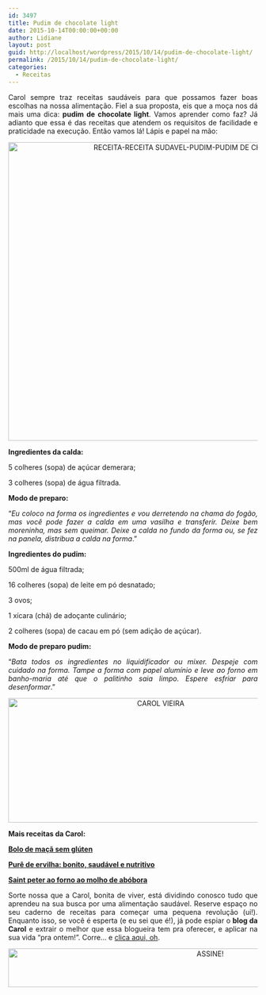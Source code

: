 ```yaml
---
id: 3497
title: Pudim de chocolate light
date: 2015-10-14T00:00:00+00:00
author: Lidiane
layout: post
guid: http://localhost/wordpress/2015/10/14/pudim-de-chocolate-light/
permalink: /2015/10/14/pudim-de-chocolate-light/
categories:
  - Receitas
---
```

<p align="justify">
  Carol sempre traz receitas saudáveis para que possamos fazer boas escolhas na nossa alimentação. Fiel a sua proposta, eis que a moça nos dá mais uma dica: <strong>pudim de chocolate light</strong>. Vamos aprender como faz? Já adianto que essa é das receitas que atendem os requisitos de facilidade e praticidade na execução. Então vamos lá! Lápis e papel na mão:
</p>

<p align="CENTER">
  <a href="http://www.trololodemulher.com.br/blog/wp-content/uploads/2015/10/RECEITA-RECEITA-SUDAVEL-PUDIM-PUDIM-DE-CHOCOLATE-LIGHT2.jpg"><img class="alignnone size-full wp-image-11562" src="http://www.trololodemulher.com.br/blog/wp-content/uploads/2015/10/RECEITA-RECEITA-SUDAVEL-PUDIM-PUDIM-DE-CHOCOLATE-LIGHT2.jpg" alt="RECEITA-RECEITA SUDAVEL-PUDIM-PUDIM DE CHOCOLATE-LIGHT[2]" width="800" height="602" /></a>
</p>

<p align="justify">
  <strong>Ingredientes da calda:</strong>
</p>

<p align="justify">
  5 colheres (sopa) de açúcar demerara;
</p>

<p align="justify">
  3 colheres (sopa) de água filtrada.
</p>

<p align="justify">
  <strong>Modo de preparo:</strong>
</p>

<p align="justify">
  “<em>Eu coloco na forma os ingredientes e vou derretendo na chama do fogão, mas você pode fazer a calda em uma vasilha e transferir. Deixe bem moreninha, mas sem queimar. Deixe a calda no fundo da forma ou, se fez na panela, distribua a calda na forma</em>.”
</p>

<p align="justify">
  <strong>Ingredientes do pudim:</strong>
</p>

<p align="justify">
  500ml de água filtrada;
</p>

<p align="justify">
  16 colheres (sopa) de leite em pó desnatado;
</p>

<p align="justify">
  3 ovos;
</p>

<p align="justify">
  1 xícara (chá) de adoçante culinário;
</p>

<p align="justify">
  2 colheres (sopa) de cacau em pó (sem adição de açúcar).
</p>

<p align="justify">
  <strong>Modo de preparo pudim:</strong>
</p>

<p align="justify">
  “<em>Bata todos os ingredientes no liquidificador ou mixer. Despeje com cuidado na forma. Tampe a forma com papel alumínio e leve ao forno em banho-maria até que o palitinho saia limpo. Espere esfriar para desenformar</em>.”
</p>

<p align="center">
  <a href="http://www.trololodemulher.com.br/blog/wp-content/uploads/2014/07/CAROL-VIEIRA.png"><img class="alignnone size-full wp-image-10204" src="http://www.trololodemulher.com.br/blog/wp-content/uploads/2014/07/CAROL-VIEIRA.png" alt="CAROL VIEIRA" width="600" height="251" /></a>
</p>

<p align="justify">
  <strong>Mais receitas da Carol:</strong>
</p>

<p align="justify">
  <a href="http://www.trololodemulher.com.br/2015/09/30/bolo-de-maca-sem-gluten/" target="_blank"><strong>Bolo de maçã sem glúten</strong></a>
</p>

<p align="justify">
  <a href="http://www.trololodemulher.com.br/2015/09/16/pure-de-ervilha/" target="_blank"><strong>Purê de ervilha: bonito, saudável e nutritivo</strong></a>
</p>

<p align="justify">
  <a href="http://www.trololodemulher.com.br/2015/09/02/saint-peter/" target="_blank"><strong>Saint peter ao forno ao molho de abóbora</strong></a>
</p>

<p align="justify">
  Sorte nossa que a Carol, bonita de viver, está dividindo conosco tudo que aprendeu na sua busca por uma alimentação saudável. Reserve espaço no seu caderno de receitas para começar uma pequena revolução (ui!). Enquanto isso, se você é esperta (e eu sei que é!), já pode espiar o <strong>blog da Carol</strong> e extrair o melhor que essa blogueira tem pra oferecer, e aplicar na sua vida “pra ontem!”. Corre… e <a href="http://mundocarolvieira.blogspot.com.br/" target="_blank">clica aqui, oh</a>.
</p>

<p align="center">
  <a href="http://feedburner.google.com/fb/a/mailverify?uri=blogBichaFemea&loc=en_US" target="_blank"><img class="alignnone size-full wp-image-10439" src="http://www.trololodemulher.com.br/blog/wp-content/uploads/2014/09/ASSINE.png" alt="ASSINE!" width="800" height="78" /></a>
</p>

<p align="justify">
